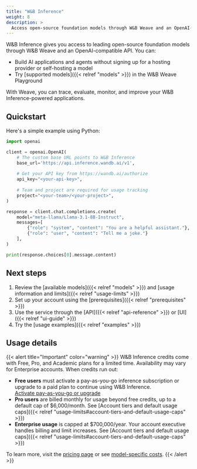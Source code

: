 ```yaml
---
title: "W&B Inference"
weight: 8
description: >
  Access open-source foundation models through W&B Weave and an OpenAI-compatible API
---
```


W&B Inference gives you access to leading open-source foundation models through W&B Weave and an OpenAI-compatible API. You can:

- Build AI applications and agents without signing up for a hosting provider or self-hosting a model
- Try [supported models]({{< relref "models" >}}) in the W&B Weave Playground

With Weave, you can trace, evaluate, monitor, and improve your W&B Inference-powered applications.

## Quickstart

Here's a simple example using Python:

```python
import openai

client = openai.OpenAI(
    # The custom base URL points to W&B Inference
    base_url='https://api.inference.wandb.ai/v1',
    
    # Get your API key from https://wandb.ai/authorize
    api_key="<your-api-key>",
    
    # Team and project are required for usage tracking
    project="<your-team>/<your-project>",
)

response = client.chat.completions.create(
    model="meta-llama/Llama-3.1-8B-Instruct",
    messages=[
        {"role": "system", "content": "You are a helpful assistant."},
        {"role": "user", "content": "Tell me a joke."}
    ],
)

print(response.choices[0].message.content)
```

## Next steps

1. Review the [available models]({{< relref "models" >}}) and [usage information and limits]({{< relref "usage-limits" >}})
2. Set up your account using the [prerequisites]({{< relref "prerequisites" >}})
3. Use the service through the [API]({{< relref "api-reference" >}}) or [UI]({{< relref "ui-guide" >}})
4. Try the [usage examples]({{< relref "examples" >}})

## Usage details

{{< alert title="Important" color="warning" >}}
W&B Inference credits come with Free, Pro, and Academic plans for a limited time. Availability may vary for Enterprise accounts. When credits run out:

- **Free users** must activate a pay-as-you-go inference subscription or upgrade to a paid plan to continue using W&B Inference.  
  [Activate pay-as-you-go or upgrade](https://wandb.ai/subscriptions)
- **Pro users** are billed monthly for usage beyond free credits, up to a default cap of $6,000/month. See [Account tiers and default usage caps]({{< relref "usage-limits#account-tiers-and-default-usage-caps" >}})
- **Enterprise usage** is capped at $700,000/year. Your account executive handles billing and limit increases. See [Account tiers and default usage caps]({{< relref "usage-limits#account-tiers-and-default-usage-caps" >}})

To learn more, visit the [pricing page](https://wandb.ai/site/pricing/) or see [model-specific costs](https://wandb.ai/site/pricing/inference).
{{< /alert >}}